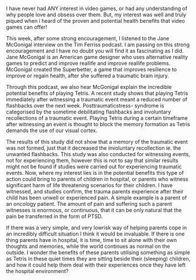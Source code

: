 I have never had ANY interest in video games, or had any understanding of why people love
and obsess over them. But, my interest was well and truly piqued when i heard of the proven
and potential health benefits that video games can offer!


This week, after some strong encouragement, I listened to the Jane McGonigal interview on the
Tim Ferriss podcast. I am passing on this strong encouragement and I have no doubt you will
find it as fascinating as I did. Jane McGonigal is an American game designer who uses
alternative reality games to predict and improve real­life and improve real­life problems.
McGonigal created the Superbetter, a game that improves resilience to improve or regain
health, after she suffered a traumatic brain injury.


Through this podcast, we also hear McGonigal explain the incredible potential benefits of
playing Tetris. A recent study shows that playing Tetris immediately after witnessing a traumatic
event meant a reduced number of flashbacks over the next week. Post­traumatic­stress-
syndrome is categorised by the sometime debilitating flashbacks and involuntary recollections of
a traumatic event. Playing Tetris during a certain timeframe after witnessing an event is thought
to block the memory formation as Tetris demands the use of our visual cortex.


The results of this study did not show that a memory of the traumatic event was not formed, just
that it decreased the involuntary recollection ie. the unwanted flashbacks. This study was also
conducted for witnessing events, not for experiencing them, however this is not to say that
similar results might not be found if studies were carried out for experiencing traumatic events.
Now, where my interest lies is in the potential benefits this type of action could bring to parents
of children in hospital, or parents who witness significant harm of life threatening scenarios for
their children. I have witnessed, and studies confirm, the trauma parents experience after their
child has been unwell or experienced pain. A simple example is a parent of an oncology patient.
The amount of pain and suffering such a parent witnesses is enormous, or continuous, that it
can be only natural that the pain be transferred in the form of PTSD.


If there was a very simple, and very low­risk way of helping parents cope in an incredibly difficult
situation I think it would be invaluable. If there is one thing parents have in hospital, it is time,
time to sit alone with their own thoughts and memories, while the world continues as normal on
the outside. I wonder the benefits of these parents utilising something as simple as Tetris in
these quiet times they are sitting beside their (sleeping) children, and how it could help them
deal with their experiences once they have left the hospital environment?
